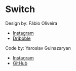 # Switch

Design by: Fábio Oliveira

- [Instagram](https://www.instagram.com/fabio0oliveira/)
- [Dribbble](https://dribbble.com/fabioooliveira)

Code by: Yaroslav Gulnazaryan

- [Instagram](https://www.instagram.com/frontend_sensei/)
- [GitHub](https://github.com/frontend-sensei)
